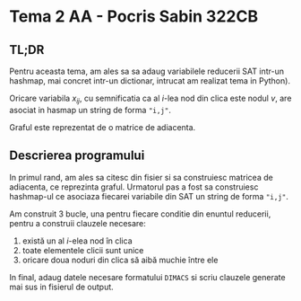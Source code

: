 # Tema 2 AA - Pocris Sabin 322CB

## TL;DR

Pentru aceasta tema, am ales sa sa adaug variabilele reducerii SAT intr-un
hashmap, mai concret intr-un dictionar, intrucat am realizat tema in Python).

Oricare variabila $x_{ij}$, cu semnificatia ca al $i$-lea nod din clica este nodul $v$,
are asociat in hasmap un string de forma `"i,j"`.

Graful este reprezentat de o matrice de adiacenta.


## Descrierea programului
 
In primul rand, am ales sa citesc din fisier si sa construiesc matricea de adiacenta, ce
reprezinta graful. Urmatorul pas a fost sa construiesc hashmap-ul ce asociaza fiecarei 
variabile din SAT un string de forma `"i,j"`.

Am construit 3 bucle, una pentru fiecare conditie din
enuntul reducerii, pentru a construii clauzele necesare:
1. există un al $i$-elea nod în clica
2. toate elementele clicii sunt unice
3. oricare doua noduri din clica să aibă muchie între ele

In final, adaug datele necesare formatului `DIMACS` si scriu clauzele generate mai sus in
fisierul de output.
